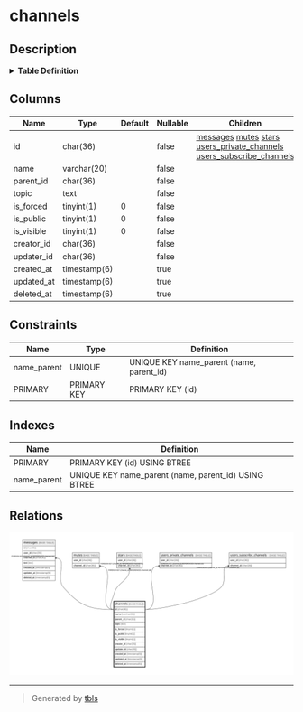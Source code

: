 # channels

## Description

<details>
<summary><strong>Table Definition</strong></summary>

```sql
CREATE TABLE `channels` (
  `id` char(36) NOT NULL,
  `name` varchar(20) NOT NULL,
  `parent_id` char(36) NOT NULL,
  `topic` text NOT NULL,
  `is_forced` tinyint(1) NOT NULL DEFAULT '0',
  `is_public` tinyint(1) NOT NULL DEFAULT '0',
  `is_visible` tinyint(1) NOT NULL DEFAULT '0',
  `creator_id` char(36) NOT NULL,
  `updater_id` char(36) NOT NULL,
  `created_at` timestamp(6) NULL DEFAULT NULL,
  `updated_at` timestamp(6) NULL DEFAULT NULL,
  `deleted_at` timestamp(6) NULL DEFAULT NULL,
  PRIMARY KEY (`id`),
  UNIQUE KEY `name_parent` (`name`,`parent_id`)
) ENGINE=InnoDB DEFAULT CHARSET=utf8mb4
```

</details>

## Columns

| Name | Type | Default | Nullable | Children | Parents | Comment |
| ---- | ---- | ------- | -------- | -------- | ------- | ------- |
| id | char(36) |  | false | [messages](messages.md) [mutes](mutes.md) [stars](stars.md) [users_private_channels](users_private_channels.md) [users_subscribe_channels](users_subscribe_channels.md) |  |  |
| name | varchar(20) |  | false |  |  |  |
| parent_id | char(36) |  | false |  |  |  |
| topic | text |  | false |  |  |  |
| is_forced | tinyint(1) | 0 | false |  |  |  |
| is_public | tinyint(1) | 0 | false |  |  |  |
| is_visible | tinyint(1) | 0 | false |  |  |  |
| creator_id | char(36) |  | false |  |  |  |
| updater_id | char(36) |  | false |  |  |  |
| created_at | timestamp(6) |  | true |  |  |  |
| updated_at | timestamp(6) |  | true |  |  |  |
| deleted_at | timestamp(6) |  | true |  |  |  |

## Constraints

| Name | Type | Definition |
| ---- | ---- | ---------- |
| name_parent | UNIQUE | UNIQUE KEY name_parent (name, parent_id) |
| PRIMARY | PRIMARY KEY | PRIMARY KEY (id) |

## Indexes

| Name | Definition |
| ---- | ---------- |
| PRIMARY | PRIMARY KEY (id) USING BTREE |
| name_parent | UNIQUE KEY name_parent (name, parent_id) USING BTREE |

## Relations

![er](channels.svg)

---

> Generated by [tbls](https://github.com/k1LoW/tbls)
